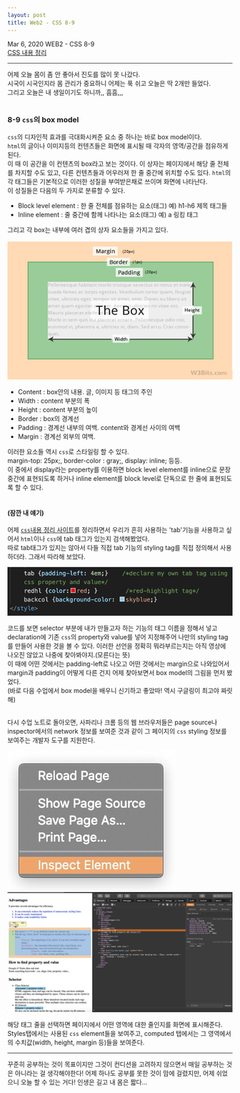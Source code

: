 ```yaml
---
layout: post
title: Web2 - CSS 8-9
---
```


Mar 6, 2020     WEB2 - CSS 8-9  
[CSS 내용 정리](https://eunzihong.github.io/Webtest/css.html)

----

어제 오늘 몸이 좀 안 좋아서 진도를 많이 못 나갔다.  
시국이 시국인지라 몸 관리가 중요하니 어제는 푹 쉬고 오늘은 딱 2개만 들었다.  
그리고 오늘은 내 생일이기도 하니까,, 흠흠,,,  
<br>

### 8-9 `css`의 box model  
`css`의 디자인적 효과를 극대화시켜준 요소 중 하나는 바로 box model이다.  
`html`의 글이나 이미지등의 컨텐츠들은 화면에 표시될 때 각자의 영역/공간을 점유하게 된다.  
이 때 이 공간을 이 컨텐츠의 box라고 보는 것이다. 이 상자는 페이지에서 해당 줄 전체를 차지할 수도 있고, 다른 컨텐츠들과 어우러져 한 줄 중간에 위치할 수도 있다. `html`의 각 태그들은 기본적으로 이러한 성질을 부여받은채로 쓰이며 화면에 나타난다.  
이 성질들은 다음의 두 가지로 분류할 수 있다.  

- Block level element : 한 줄 전체를 점유하는 요소(태그) 예) h1-h6 제목 태그들
- Inline element : 줄 중간에 함께 나타나는 요소(태그) 예) a 링킹 태그 

그리고 각 box는 내부에 여러 겹의 상자 요소들을 가지고 있다.  
<br>
![](/images/css-box-model.jpg)
- Content : box안의 내용. 글, 이미지 등 태그의 주인
- Width : content 부분의 폭
- Height : content 부분의 높이
- Border : box의 경계선
- Padding : 경계선 내부의 여백. content와 경계선 사이의 여백
- Margin : 경계선 외부의 여백.

이러한 요소들 역시 `css`로 스타일링 할 수 있다.  
margin-top: 25px;, border-color : gray;, display: inline; 등등.  
이 중에서 display라는 property를 이용하면 block level element를 inline으로 문장 중간에 표현되도록 하거나 inline element를 block level로 단독으로 한 줄에 표현되도록 할 수 있다.  
<br>
#### (잠깐 내 얘기)
어제 [`css`내용 정리 사이트]((https://eunzihong.github.io/Webtest/css.html))를 정리하면서 우리가 흔히 사용하는 'tab'기능을 사용하고 싶어서 `html`이나 `css`에 tab 태그가 있는지 검색해봤었다.  
따로 tab태그가 있지는 않아서 다들 직접 tab 기능의 styling tag를 직접 정의해서 사용하더라. 그래서 따라해 보았다.  

![](/assets/img/blog/2020-03-07-00-07-20.png)

코드를 보면 selector 부분에 내가 만들고자 하는 기능의 태그 이름을 정해서 넣고 declaration에 기존 `css`의 property와 value를 넣어 지정해주어 나만의 styling tag를 만들어 사용한 것을 볼 수 있다. 이러한 선언을 정확히 뭐라부르는지는 아직 영상에 나오진 않았고 나중에 찾아봐야지.(모른다는 뜻)  
이 때에 어떤 것에서는 padding-left로 나오고 어떤 것에서는 margin으로 나와있어서 margin과 padding이 어떻게 다른 건지 어제 찾아보면서 box model의 그림을 먼저 봤었다.  
(바로 다음 수업에서 box model을 배우니 신기하고 좋았따! 역시 구글링이 최고야 짜릿해)  
<br>

다시 수업 노트로 돌아오면, 사파리나 크롬 등의 웹 브라우저들은 page source나 inspector에서의 network 정보를 보여준 것과 같이 그 페이지의 `css` styling 정보를 보여주는 개발자 도구를 지원한다.  

![](../images/inspect.jpg)
![](../images/inspectscreen.jpg)<br>

해당 태그 줄을 선택하면 페이지에서 어떤 영역에 대한 줄인지를 화면에 표시해준다. Styles탭에서는 사용된 `css` element들을 보여주고, computed 탭에서는 그 영역에서의 수치값(width, height, margin 등)들을 보여준다.  

----
꾸준히 공부하는 것이 목표이지만 그것이 컨디션을 고려하지 않으면서 매일 공부하는 것은 아니라는 걸 생각해야한다! 어제 하나도 공부를 못한 것이 맘에 걸렸지만, 어제 쉬었으니 오늘 할 수 있는 거다! 인생은 길고 내 몸은 짧다... 
<br>
<br>